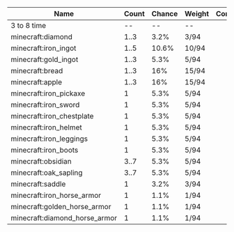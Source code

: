 | Name                          | Count | Chance | Weight | Comment |
| ----------------------------- | ----- | ------ | ------ | ------- |
| 3 to 8 time                   |    -- |     -- |     -- |         |
| minecraft:diamond             |  1..3 |   3.2% |   3/94 |         |
| minecraft:iron_ingot          |  1..5 |  10.6% |  10/94 |         |
| minecraft:gold_ingot          |  1..3 |   5.3% |   5/94 |         |
| minecraft:bread               |  1..3 |    16% |  15/94 |         |
| minecraft:apple               |  1..3 |    16% |  15/94 |         |
| minecraft:iron_pickaxe        |     1 |   5.3% |   5/94 |         |
| minecraft:iron_sword          |     1 |   5.3% |   5/94 |         |
| minecraft:iron_chestplate     |     1 |   5.3% |   5/94 |         |
| minecraft:iron_helmet         |     1 |   5.3% |   5/94 |         |
| minecraft:iron_leggings       |     1 |   5.3% |   5/94 |         |
| minecraft:iron_boots          |     1 |   5.3% |   5/94 |         |
| minecraft:obsidian            |  3..7 |   5.3% |   5/94 |         |
| minecraft:oak_sapling         |  3..7 |   5.3% |   5/94 |         |
| minecraft:saddle              |     1 |   3.2% |   3/94 |         |
| minecraft:iron_horse_armor    |     1 |   1.1% |   1/94 |         |
| minecraft:golden_horse_armor  |     1 |   1.1% |   1/94 |         |
| minecraft:diamond_horse_armor |     1 |   1.1% |   1/94 |         |